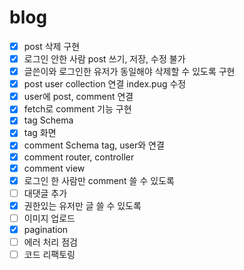 # blog
- [x] post 삭제 구현
- [x] 로그인 안한 사람 post 쓰기, 저장, 수정 불가
- [x] 글쓴이와 로그인한 유저가 동일해야 삭제할 수 있도록 구현
- [x] post user collection 연결 index.pug 수정
- [x] user에 post, comment 연결
- [x] fetch로 comment 기능 구현
- [x] tag Schema
- [x] tag 화면
- [x] comment Schema tag, user와 연결
- [x] comment router, controller
- [x] comment view
- [x] 로그인 한 사람만 comment 쓸 수 있도록
- [ ] 대댓글 추가
- [x] 권한있는 유저만 글 쓸 수 있도록
- [ ] 이미지 업로드
- [x] pagination
- [ ] 에러 처리 점검 
- [ ] 코드 리팩토링
